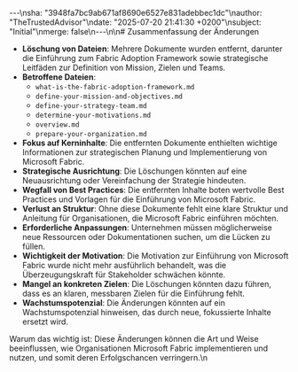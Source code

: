 ---\nsha: "3948fa7bc9ab671af8690e6527e831adebbec1dc"\nauthor: "TheTrustedAdvisor"\ndate: "2025-07-20 21:41:30 +0200"\nsubject: "Initial"\nmerge: false\n---\n\n# Zusammenfassung der Änderungen

- **Löschung von Dateien**: Mehrere Dokumente wurden entfernt, darunter die Einführung zum Fabric Adoption Framework sowie strategische Leitfäden zur Definition von Mission, Zielen und Teams.
- **Betroffene Dateien**: 
  - `what-is-the-fabric-adoption-framework.md`
  - `define-your-mission-and-objectives.md`
  - `define-your-strategy-team.md`
  - `determine-your-motivations.md`
  - `overview.md`
  - `prepare-your-organization.md`
- **Fokus auf Kerninhalte**: Die entfernten Dokumente enthielten wichtige Informationen zur strategischen Planung und Implementierung von Microsoft Fabric.
- **Strategische Ausrichtung**: Die Löschungen könnten auf eine Neuausrichtung oder Vereinfachung der Strategie hindeuten.
- **Wegfall von Best Practices**: Die entfernten Inhalte boten wertvolle Best Practices und Vorlagen für die Einführung von Microsoft Fabric.
- **Verlust an Struktur**: Ohne diese Dokumente fehlt eine klare Struktur und Anleitung für Organisationen, die Microsoft Fabric einführen möchten.
- **Erforderliche Anpassungen**: Unternehmen müssen möglicherweise neue Ressourcen oder Dokumentationen suchen, um die Lücken zu füllen.
- **Wichtigkeit der Motivation**: Die Motivation zur Einführung von Microsoft Fabric wurde nicht mehr ausführlich behandelt, was die Überzeugungskraft für Stakeholder schwächen könnte.
- **Mangel an konkreten Zielen**: Die Löschungen könnten dazu führen, dass es an klaren, messbaren Zielen für die Einführung fehlt.
- **Wachstumspotenzial**: Die Änderungen könnten auf ein Wachstumspotenzial hinweisen, das durch neue, fokussierte Inhalte ersetzt wird.

Warum das wichtig ist: Diese Änderungen können die Art und Weise beeinflussen, wie Organisationen Microsoft Fabric implementieren und nutzen, und somit deren Erfolgschancen verringern.\n